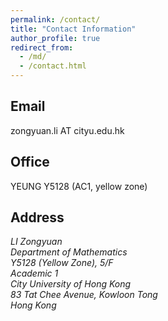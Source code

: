```yaml
---
permalink: /contact/
title: "Contact Information"
author_profile: true
redirect_from: 
  - /md/
  - /contact.html
---
```


## Email
  zongyuan.li AT cityu.edu.hk
## Office
  YEUNG Y5128 (AC1, yellow zone)
## Address

<address>
  LI Zongyuan<br />Department of Mathematics<br />Y5128 (Yellow Zone), 5/F<br />Academic 1<br />City University of Hong Kong<br /> 83 Tat Chee Avenue, Kowloon Tong<br /> Hong Kong
</address>
